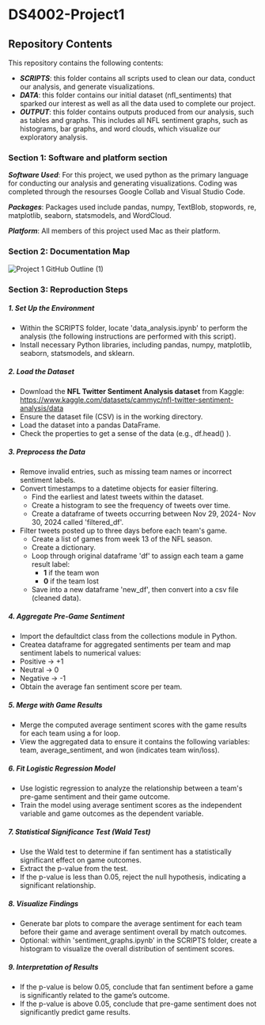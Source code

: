 # DS4002-Project1

## Repository Contents
This repository contains the following contents:
- ***SCRIPTS***: this folder contains all scripts used to clean our data, conduct our analysis, and generate visualizations.
- ***DATA***: this folder contains our initial dataset (nfl_sentiments) that sparked our interest as well as all the data used to complete our project.
- ***OUTPUT***: this folder contains outputs produced from our analysis, such as tables and graphs. This includes all NFL sentiment graphs, such as histograms, bar graphs, and word clouds, which visualize our exploratory analysis.

### Section 1: Software and platform section

***Software Used***:
For this project, we used python as the primary language for conducting our analysis and generating visualizations. Coding was completed through the resourses Google Collab and Visual Studio Code. 

***Packages***:
Packages used include pandas, numpy, TextBlob, stopwords, re, matplotlib, seaborn, statsmodels, and WordCloud.

***Platform***: 
All members of this project used Mac as their platform. 

### Section 2: Documentation Map 
![Project 1 GitHub Outline (1)](https://github.com/user-attachments/assets/2d4859f7-3740-4e6c-b9f0-af45f3f0ef39)

### Section 3: Reproduction Steps  

##### **1. Set Up the Environment**  
- Within the SCRIPTS folder, locate 'data_analysis.ipynb' to perform the analysis (the following instructions are performed with this script).
- Install necessary Python libraries, including pandas, numpy, matplotlib, seaborn, statsmodels, and sklearn.

##### **2. Load the Dataset**  
- Download the **NFL Twitter Sentiment Analysis dataset** from Kaggle: https://www.kaggle.com/datasets/cammyc/nfl-twitter-sentiment-analysis/data
- Ensure the dataset file (CSV) is in the working directory.  
- Load the dataset into a pandas DataFrame.
- Check the properties to get a sense of the data (e.g., df.head() ).

##### **3. Preprocess the Data**  
- Remove invalid entries, such as missing team names or incorrect sentiment labels.  
- Convert timestamps to a datetime objects for easier filtering.
  - Find the earliest and latest tweets within the dataset.
  - Create a histogram to see the frequency of tweets over time.
  - Create a dataframe of tweets occurring between Nov 29, 2024- Nov 30, 2024 called 'filtered_df'.
- Filter tweets posted up to three days before each team's game.  
  - Create a list of games from week 13 of the NFL season.
  - Create a dictionary.
  - Loop through original dataframe 'df' to assign each team a game result label:
    - **1** if the team won  
    - **0** if the team lost
  - Save into a new dataframe 'new_df', then convert into a csv file (cleaned data).

##### **4. Aggregate Pre-Game Sentiment**  
-  Import the defaultdict class from the collections module in Python.
-  Createa dataframe for aggregated sentiments per team and map sentiment labels to numerical values:  
  - Positive → +1  
  - Neutral → 0  
  - Negative → -1
- Obtain the average fan sentiment score per team.

##### **5. Merge with Game Results**  
- Merge the computed average sentiment scores with the game results for each team using a for loop.
- View the aggregated data to ensure it contains the following variables: team, average_sentiment, and won (indicates team win/loss).

##### **6. Fit Logistic Regression Model**  
- Use logistic regression to analyze the relationship between a team's pre-game sentiment and their game outcome.  
- Train the model using average sentiment scores as the independent variable and game outcomes as the dependent variable.  

##### **7. Statistical Significance Test (Wald Test)**  
- Use the Wald test to determine if fan sentiment has a statistically significant effect on game outcomes.  
- Extract the p-value from the test.  
- If the p-value is less than 0.05, reject the null hypothesis, indicating a significant relationship.  

##### **8. Visualize Findings**  
- Generate bar plots to compare the average sentiment for each team before their game and average sentiment overall by match outcomes.
- Optional: within 'sentiment_graphs.ipynb' in the SCRIPTS folder, create a histogram to visualize the overall distribution of sentiment scores.  

##### **9. Interpretation of Results**  
- If the p-value is below 0.05, conclude that fan sentiment before a game is significantly related to the game’s outcome.  
- If the p-value is above 0.05, conclude that pre-game sentiment does not significantly predict game results. 
